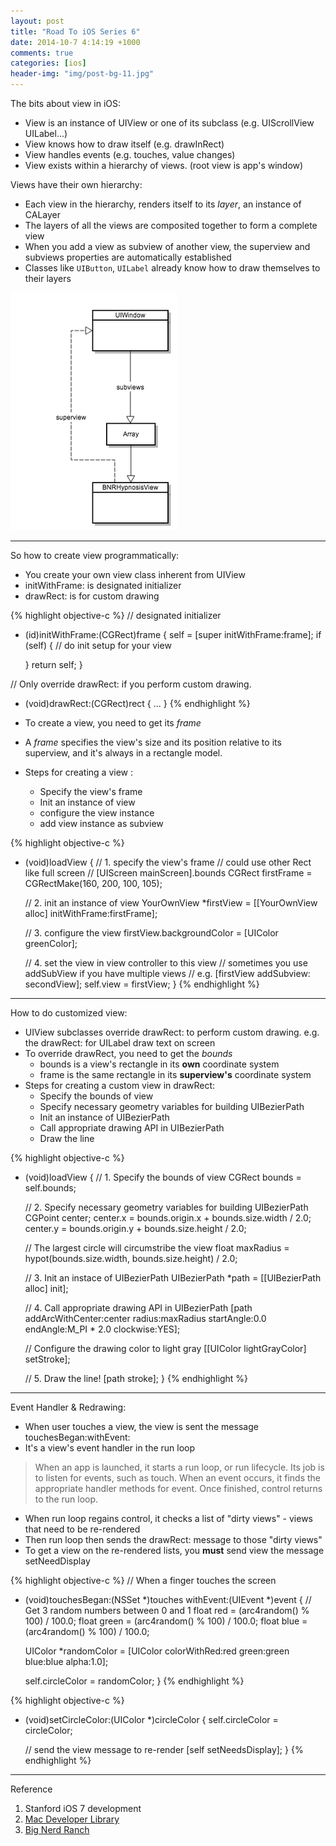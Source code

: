 ```yaml
---
layout: post
title: "Road To iOS Series 6"
date: 2014-10-7 4:14:19 +1000
comments: true
categories: [ios]
header-img: "img/post-bg-11.jpg"
---
```


The bits about view in iOS:

- View is an instance of UIView or one of its subclass (e.g. UIScrollView UILabel...)
- View knows how to draw itself (e.g. drawInRect)
- View handles events (e.g. touches, value changes)
- View exists within a hierarchy of views. (root view is app's window)

<!--more-->

Views have their own hierarchy:

- Each view in the hierarchy, renders itself to its *layer*, an instance of CALayer
- The layers of all the views are composited together to form a complete view
- When you add a view as subview of another view, the superview and subviews  properties are automatically established
- Classes like `UIButton`, `UILabel` already know how to draw themselves to their layers

![view hierarchy diagram ](/images/ios/view_hierarchy_2.png)

------------

So how to create view programmatically:

- You create your own view class inherent from UIView
- initWithFrame: is designated initializer
- drawRect: is for custom drawing

{% highlight objective-c %}
// designated initializer
- (id)initWithFrame:(CGRect)frame
{
    self = [super initWithFrame:frame];
    if (self) {
        // do init setup for your view

    }
    return self;
}

// Only override drawRect: if you perform custom drawing.
- (void)drawRect:(CGRect)rect
{
	...
}
{% endhighlight %}

- To create a view, you need to get its *frame*
- A *frame* specifies the view's size and its position relative to its superview, and it's always in a rectangle model.
- Steps for creating a view :
	- Specify the view's frame
	- Init an instance of view
	- configure the view instance
	- add view instance as subview

{% highlight objective-c %}
- (void)loadView
{
	// 1. specify the view's frame
	// could use other Rect like full screen
	// [UIScreen mainScreen].bounds
	CGRect firstFrame = CGRectMake(160, 200, 100, 105);

	// 2. init an instance of view
	YourOwnView *firstView = [[YourOwnView alloc] initWithFrame:firstFrame];

	// 3. configure the  view
	firstView.backgroundColor = [UIColor greenColor];

	// 4. set the view in view controller to this view
	// sometimes you use addSubView if you have multiple views
	// e.g. [firstView addSubview: secondView];
	self.view = firstView;
}
{% endhighlight %}

------------

How to do customized view:

- UIView subclasses override drawRect: to perform custom drawing. e.g. the drawRect: for UILabel draw text on screen
- To override drawRect, you need to get the *bounds*
	- bounds is a view's rectangle in its **own** coordinate system
	- frame is the same rectangle in its **superview's** coordinate system
- Steps for creating a custom view in drawRect:
	- Specify the bounds of view
	- Specify necessary geometry variables for building UIBezierPath
	- Init an instance of UIBezierPath
	- Call appropriate drawing API in UIBezierPath
	- Draw the line


{% highlight objective-c %}
- (void)loadView
{
	// 1. Specify the bounds of view
	CGRect bounds = self.bounds;

	// 2. Specify necessary geometry variables for building UIBezierPath
	CGPoint center;
	center.x = bounds.origin.x + bounds.size.width / 2.0;
	center.y = bounds.origin.y + bounds.size.height / 2.0;

	// The largest circle will circumstribe the view
	float maxRadius = hypot(bounds.size.width, bounds.size.height) / 2.0;

	// 3. Init an instace of UIBezierPath
	UIBezierPath *path = [[UIBezierPath alloc] init];

	// 4. Call appropriate drawing API in UIBezierPath
	[path addArcWithCenter:center
	                radius:maxRadius
	            startAngle:0.0
	              endAngle:M_PI * 2.0
	             clockwise:YES];


	// Configure the drawing color to light gray
	[[UIColor lightGrayColor] setStroke];

	// 5. Draw the line!
	[path stroke];
}
{% endhighlight %}

------------

Event Handler & Redrawing:

- When user touches a view, the view is sent the message touchesBegan:withEvent:
- It's a view's event handler in the run loop

> When an app is launched, it starts a run loop, or run lifecycle. Its job is to listen for events, such as
> touch. When an event occurs, it finds the appropriate handler methods for event. Once finished, control
> returns to the run loop.

- When run loop regains control, it checks a list of "dirty views" - views that need to be re-rendered
- Then run loop then sends the drawRect: message to those "dirty views"
- To get a view on the re-rendered lists, you **must** send view the message setNeedDisplay

{% highlight objective-c %}
// When a finger touches the screen
- (void)touchesBegan:(NSSet *)touches withEvent:(UIEvent *)event
{
    // Get 3 random numbers between 0 and 1
    float red = (arc4random() % 100) / 100.0;
    float green = (arc4random() % 100) / 100.0;
    float blue = (arc4random() % 100) / 100.0;

    UIColor *randomColor = [UIColor colorWithRed:red
                                           green:green
                                            blue:blue
                                           alpha:1.0];

    self.circleColor = randomColor;
}
{% endhighlight %}

{% highlight objective-c %}
- (void)setCircleColor:(UIColor *)circleColor
{
	self.circleColor = circleColor;

	// send the view message to re-render
	[self setNeedsDisplay];
}
{% endhighlight %}

------------

Reference

1. Stanford iOS 7 development
2. [Mac Developer Library](https://developer.apple.com/library/mac/navigation/)
3. [Big Nerd Ranch](http://www.bignerdranch.com/)
